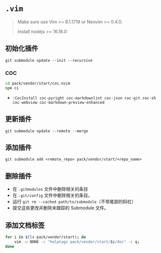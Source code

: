 # `.vim`

> Make sure use Vim >= 8.1.1719 or Neovim >= 0.4.0.
>
> Install nodejs >= 16.18.0:

## 初始化插件

`git submodule update --init --recursive`

### COC

```bash
cd pack/vendor/start/coc.nvim
npm ci
```

- `:CocInstall coc-pyright coc-markdownlint coc-json coc-git coc-sh coc-webview coc-markdown-preview-enhanced`

## 更新插件

`git submodule update --remote --merge`

## 添加插件

 `git submodule add <remote_repo> pack/vendor/start/<repo_name>`

## 删除插件

- 在 `.gitmodules` 文件中删除相关的条目
- 在 `.git/config` 文件中删除相关的条目。
- 运行 `git rm --cached path/to/submodule`（不带尾部的斜杠）
- 提交这些更改并删除未跟踪的 Submodule 文件。

## 添加文档标签

```bash
for i in $(ls pack/vendor/start); do
    vim -u NONE -c "helptags pack/vendor/start/$i/doc" -c q;
done
```
